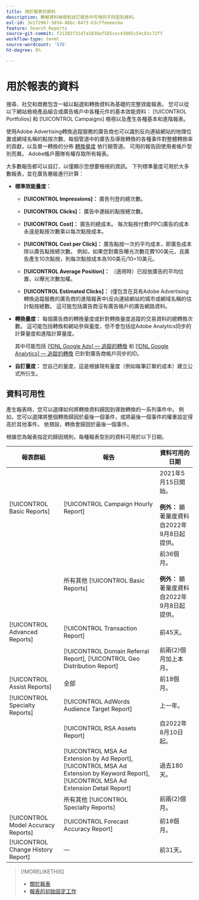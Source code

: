 ```yaml
---
title: 用於報表的資料
description: 瞭解資料檢視和自訂報告中可用的不同型別資料。
exl-id: 3e1f2967-5034-46bc-8473-63cffeeeecba
feature: Search Reports
source-git-commit: f21283731d7a1830af585cec43805c54c81c72ff
workflow-type: tm+mt
source-wordcount: '576'
ht-degree: 0%

---
```


# 用於報表的資料

搜尋、社交和商務包含一組以點選和轉換資料為基礎的完整效能報表。 您可以從以下網站檢視產品組合或廣告帳戶中各種元件的基本效能資料： [!UICONTROL Portfolios] 和 [!UICONTROL Campaigns] 檢視以及產生各種基本和進階報表。

使用Adobe Advertising轉換追蹤服務的廣告商也可以識別反向連結網站的地理位置或網域名稱的點按次數、每個管道中的廣告及導致轉換的各種事件對整體轉換率的貢獻，以及單一轉換的分佈 [轉換量度](/help/search-social-commerce/admin/conversion-metrics/conversion-metric-about.md) 依行銷管道。 可用的報告因使用者帳戶型別而異。 Adobe帳戶團隊有權存取所有報表。

大多數報告都可以自訂，以僅顯示您想要檢視的資訊。 下列標準量度可用於大多數報表，並在廣告層級進行計算：

* **標準效能量度：**

   * **[!UICONTROL Impressions]：** 廣告刊登的總次數。

   * **[!UICONTROL Clicks]：** 廣告中連結的點按總次數。

   * **[!UICONTROL Cost]：** 廣告的總成本。 每次點按付費(PPC)廣告的成本永遠是點按次數乘以每次點按成本。

   * **[!UICONTROL Cost per Click]：** 廣告點按一次的平均成本，即廣告成本除以廣告點按總次數。 例如，如果您對廣告曝光次數花費100美元，且廣告產生10次點按，則每次點按成本為100美元/10=10美元。

   * **[!UICONTROL Average Position]：** （適用時）已投放廣告的平均位置，以曝光次數加權。

   * **[!UICONTROL Estimated Clicks]：** (僅包含在具有Adobe Advertising轉換追蹤服務的廣告商的進階報表中)反向連結網站的城市或網域名稱的估計點按總數。 這可能包括廣告商沒有廣告帳戶的廣告網路資料。

* **轉換量度：** 每個廣告商的轉換量度或針對轉換量度追蹤的交易資料的總轉換次數。 這可能包括轉換和網站參與量度，但不會包括從Adobe Analytics同步的計算量度和進階計算量度。

  其中可能包括 [[!DNL Google Ads] — 追蹤的轉換](/help/search-social-commerce/campaign-management/introduction/google-conversion-data.md) 和 [[!DNL Google Analytics] — 追蹤的轉換](/help/search-social-commerce/admin/data-sources/data-source-about.md) 已針對廣告商帳戶同步的ID。

* **自訂量度：** 您自己的量度，這是根據現有量度（例如每筆訂單的成本）建立公式所衍生。

## 資料可用性

產生報表時，您可以選擇如何將轉換資料歸因到導致轉換的一系列事件中。 例如，您可以選擇將整個轉換歸因於最後一個事件，或將最後一個事件的權重設定得高於其他事件。 依預設，轉換會歸因於最後一個事件。

根據您為報表指定的歸因規則，每種報表型別的資料可用於以下日期。

| 報表群組 | 報告 | 資料可用的日期 |
|---|---|---|
| [!UICONTROL Basic Reports] | [!UICONTROL Campaign Hourly Report] | 2021年5月15日開始。<br><br><b>例外：</b> 顯著量度資料自2022年9月8日起提供。 |
| | 所有其他 [!UICONTROL Basic Reports] | 前36個月。<br><br><b>例外：</b> 顯著量度資料自2022年9月8日起提供。 |
| [!UICONTROL Advanced Reports] | [!UICONTROL Transaction Report] | 前45天。 |
| | [!UICONTROL Domain Referral Report], [!UICONTROL Geo Distribution Report] | 前兩(2)個月加上本月。 |
| [!UICONTROL Assist Reports] | 全部 | 前18個月。 |
| [!UICONTROL Specialty Reports] | [!UICONTROL AdWords Audience Target Report] | 上一年。 |
| | [!UICONTROL RSA Assets Report] | 自2022年8月10日起。 |
| | [!UICONTROL MSA Ad Extension by Ad Report], [!UICONTROL MSA Ad Extension by Keyword Report], [!UICONTROL MSA Ad Extension Detail Report] | 過去180天。 |
| | 所有其他 [!UICONTROL Specialty Reports] | 前兩(2)個月。 |
| [!UICONTROL Model Accuracy Reports] | [!UICONTROL Forecast Accuracy Report] | 前18個月。 |
| [!UICONTROL Change History Report] | — | 前31天。 |

>[!MORELIKETHIS]
>
>* [關於報表](report-about.md)
>* [報表的初始設定工作](initial-setup.md)
